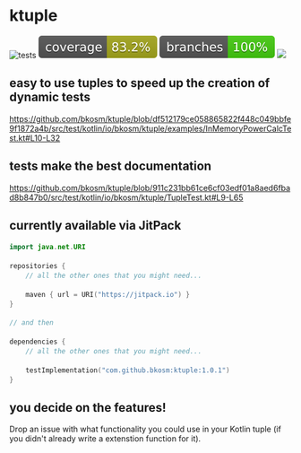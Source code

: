 # ktuple

![tests](https://github.com/bkosm/ktuple/actions/workflows/gradle.yml/badge.svg)
![coverage](.github/badges/jacoco.svg)
![branches](.github/badges/branches.svg)
[![](https://jitpack.io/v/bkosm/ktuple.svg)](https://jitpack.io/#bkosm/ktuple)

## easy to use tuples to speed up the creation of dynamic tests

https://github.com/bkosm/ktuple/blob/df512179ce058865822f448c049bbfe9f1872a4b/src/test/kotlin/io/bkosm/ktuple/examples/InMemoryPowerCalcTest.kt#L10-L32

## tests make the best documentation

https://github.com/bkosm/ktuple/blob/911c231bb61ce6cf03edf01a8aed6fbad8b847b0/src/test/kotlin/io/bkosm/ktuple/TupleTest.kt#L9-L65

## currently available via JitPack

```kts
import java.net.URI

repositories {
    // all the other ones that you might need...

    maven { url = URI("https://jitpack.io") }
}

// and then

dependencies {
    // all the other ones that you might need...
    
    testImplementation("com.github.bkosm:ktuple:1.0.1")
}
```

## you decide on the features!

Drop an issue with what functionality you could use in your Kotlin tuple (if you didn't already write a extenstion function for it).
